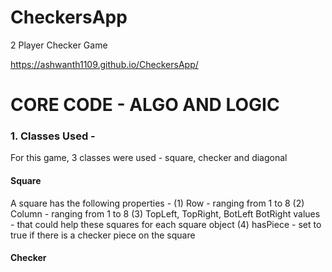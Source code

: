 # CheckersApp

2 Player Checker Game

https://ashwanth1109.github.io/CheckersApp/

# CORE CODE - ALGO AND LOGIC

### 1. Classes Used -

For this game, 3 classes were used - square, checker and diagonal

#### Square

A square has the following properties -
(1) Row - ranging from 1 to 8
(2) Column - ranging from 1 to 8
(3) TopLeft, TopRight, BotLeft BotRight values - that could help these squares for each square object
(4) hasPiece - set to true if there is a checker piece on the square

#### Checker
